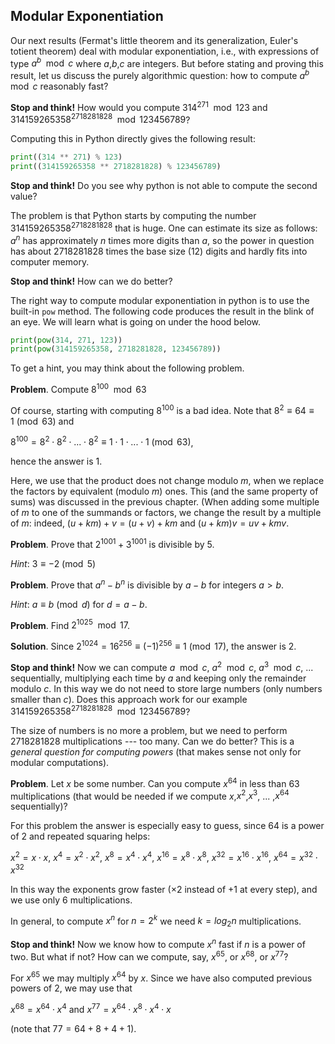 ## Modular Exponentiation
Our next results (Fermat's little theorem and its generalization, Euler's totient theorem) deal with modular exponentiation, i.e., with expressions of type $a^b\mod{c}$ where $a$,$b$,$c$ are integers. But before stating and proving this result, let us discuss the purely algorithmic question: how to compute $a^b\mod{c}$ reasonably fast?

__Stop and think!__ How would you compute $314^{271}\mod{123}$ and $314159265358^{2718281828}\mod{123456789}$?

Computing this in Python directly gives the following result:
```python
print((314 ** 271) % 123)
print((314159265358 ** 2718281828) % 123456789)
```
__Stop and think!__ Do you see why python is not able to compute the second value?

The problem is that Python starts by computing the number $314159265358^{2718281828}$ that is huge. One can estimate its size as follows: $a^n$ has approximately $n$ times more digits than $a$, so the power in question has about $2718281828$ times the base size ($12$) digits and hardly fits into computer memory. 

__Stop and think!__ How can we do better?

The right way to compute modular exponentiation in python is to use the built-in `pow` method. The following code produces the result in the blink of an eye. We will learn what is going on under the hood below.

```python
print(pow(314, 271, 123))
print(pow(314159265358, 2718281828, 123456789))
```
To get a hint, you may think about the following problem.

__Problem__. Compute $8^{100}\mod{63}$

Of course, starting with computing $8^{100}$ is a bad idea. Note that $8^2 \equiv 64 \equiv 1\pmod{63}$ and

$8^{100} = 8^2 \cdot 8^2 \cdot ... \cdot 8^2 \equiv 1 \cdot 1 \cdot ... \cdot 1 \pmod{63}$,

hence the answer is $1$. 

Here, we use that the product does not change modulo $m$, when we replace the factors by equivalent (modulo $m$) ones. This (and the same property of sums) was discussed in the previous chapter. (When adding some multiple of $m$ to one of the summands or factors, we change the result by a multiple of $m$: indeed, $(u + km) + v = (u + v) + km$ and $(u + km)v = uv + kmv$.

__Problem__. Prove that $2^{1001} + 3^{1001}$ is divisible by $5$.

_Hint_: $3 \equiv -2\pmod{5}$

__Problem__. Prove that $a^n - b^n$ is divisible by $a - b$ for integers $a > b$.

_Hint_: $a \equiv b\pmod{d}$ for $d = a - b$.

__Problem__. Find $2^{1025}\mod{17}$.

__Solution__. Since $2^{1024} = 16^{256} \equiv (-1)^{256} \equiv 1 \pmod{17}$, the answer is $2$.

__Stop and think!__ Now we can compute $a\mod{c}$, $a^2\mod{c}$, $a^3\mod{c}$, ... sequentially, multiplying each time by $a$ and keeping only the remainder modulo $c$. In this way we do not need to store large numbers (only numbers smaller than $c$). Does this approach work for our example $314159265358^{2718281828}\mod{123456789}$?

The size of numbers is no more a problem, but we need to perform $2718281828$ multiplications --- too many. Can we do better? This is a _general question for computing powers_ (that makes sense not only for modular computations).

__Problem__. 
Let $x$ be some number. Can you compute $x^{64}$ in less than $63$ multiplications (that would be needed if we compute $x$,$x^2$,$x^3$, ... ,$x^{64}$ sequentially)?

For this problem the answer is especially easy to guess, since $64$ is a power of $2$ and repeated squaring helps:

$x^2 = x \cdot x$, $x^4 = x^2 \cdot x^2$, $x^8 = x^4 \cdot x^4$, $x^{16} = x^8 \cdot x^8$, $x^{32} = x^{16} \cdot x^{16}$, $x^{64} = x^{32} \cdot x^{32}$

In this way the exponents grow faster ($\times 2$ instead of $+1$ at every step), and we use only $6$ multiplications. 

In general, to compute $x^n$ for $n = 2^k$ we need $k = log_2{n}$ multiplications.

__Stop and think!__ Now we know how to compute $x^n$ fast if $n$ is a power of two. But what if not? How can we compute, say, $x^{65}$, or $x^{68}$, or $x^{77}$?

For $x^{65}$ we may multiply $x^{64}$ by $x$. Since we have also computed previous powers of $2$, we may use that

$x^{68} = x^{64} \cdot x^4$ and $x^{77} = x^{64} \cdot x^8 \cdot x^4 \cdot x$

(note that $77 = 64 + 8 + 4 + 1$).
